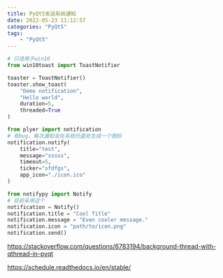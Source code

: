 ```yaml
---
title: PyQt5发送系统通知
date: 2022-05-23 11:12:57
categories: "PyQt5"
tags: 
    - "PyQt5"
---
```


```python
# 只适用于win10
from win10toast import ToastNotifier

toaster = ToastNotifier()
toaster.show_toast(
    "Demo notification",
    "Hello world",
    duration=5,
    threaded=True
)
```

```python
from plyer import notification
# 有bug，每次通知会在系统托盘处生成一个图标
notification.notify(
    title="test",
    message="sssss",
    timeout=5,
    ticker="sfdfgs",
    app_icon="./icon.ico"
)
```

```python
from notifypy import Notify
# 目前采用这个
notification = Notify()
notification.title = "Cool Title"
notification.message = "Even cooler message."
notification.icon = "path/to/icon.png"
notification.send()
```

https://stackoverflow.com/questions/6783194/background-thread-with-qthread-in-pyqt

https://schedule.readthedocs.io/en/stable/
